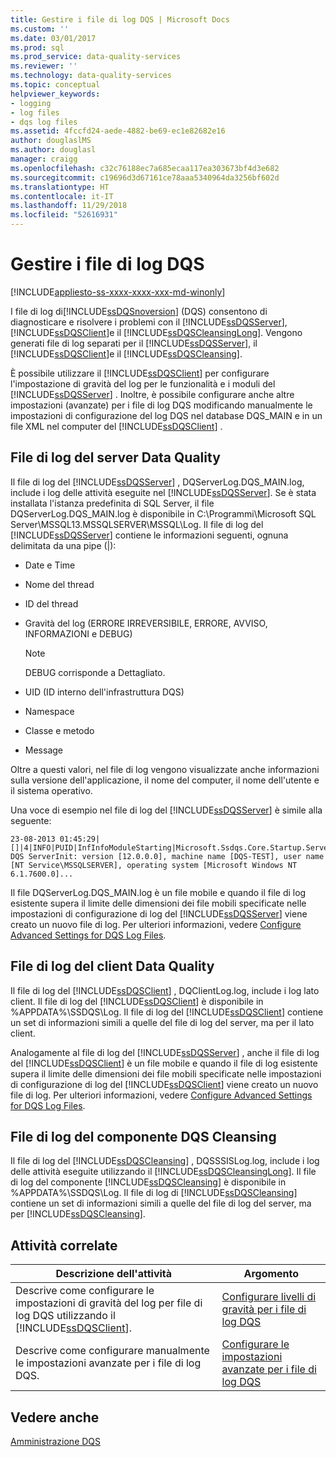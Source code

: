 ```yaml
---
title: Gestire i file di log DQS | Microsoft Docs
ms.custom: ''
ms.date: 03/01/2017
ms.prod: sql
ms.prod_service: data-quality-services
ms.reviewer: ''
ms.technology: data-quality-services
ms.topic: conceptual
helpviewer_keywords:
- logging
- log files
- dqs log files
ms.assetid: 4fccfd24-aede-4882-be69-ec1e82682e16
author: douglaslMS
ms.author: douglasl
manager: craigg
ms.openlocfilehash: c32c76188ec7a685ecaa117ea303673bf4d3e682
ms.sourcegitcommit: c19696d3d67161ce78aaa5340964da3256bf602d
ms.translationtype: HT
ms.contentlocale: it-IT
ms.lasthandoff: 11/29/2018
ms.locfileid: "52616931"
---
```

# <a name="manage-dqs-log-files"></a>Gestire i file di log DQS

[!INCLUDE[appliesto-ss-xxxx-xxxx-xxx-md-winonly](../includes/appliesto-ss-xxxx-xxxx-xxx-md-winonly.md)]

  I file di log di[!INCLUDE[ssDQSnoversion](../includes/ssdqsnoversion-md.md)] (DQS) consentono di diagnosticare e risolvere i problemi con il [!INCLUDE[ssDQSServer](../includes/ssdqsserver-md.md)], [!INCLUDE[ssDQSClient](../includes/ssdqsclient-md.md)]e il [!INCLUDE[ssDQSCleansingLong](../includes/ssdqscleansinglong-md.md)]. Vengono generati file di log separati per il [!INCLUDE[ssDQSServer](../includes/ssdqsserver-md.md)], il [!INCLUDE[ssDQSClient](../includes/ssdqsclient-md.md)]e il [!INCLUDE[ssDQSCleansing](../includes/ssdqscleansing-md.md)].  
  
 È possibile utilizzare il [!INCLUDE[ssDQSClient](../includes/ssdqsclient-md.md)] per configurare l'impostazione di gravità del log per le funzionalità e i moduli del [!INCLUDE[ssDQSServer](../includes/ssdqsserver-md.md)] . Inoltre, è possibile configurare anche altre impostazioni (avanzate) per i file di log DQS modificando manualmente le impostazioni di configurazione del log DQS nel database DQS_MAIN e in un file XML nel computer del [!INCLUDE[ssDQSClient](../includes/ssdqsclient-md.md)] .  
  
##  <a name="DQSServer"></a> File di log del server Data Quality  
 Il file di log del [!INCLUDE[ssDQSServer](../includes/ssdqsserver-md.md)] , DQServerLog.DQS_MAIN.log, include i log delle attività eseguite nel [!INCLUDE[ssDQSServer](../includes/ssdqsserver-md.md)]. Se è stata installata l'istanza predefinita di SQL Server, il file DQServerLog.DQS_MAIN.log è disponibile in C:\Programmi\Microsoft SQL Server\MSSQL13.MSSQLSERVER\MSSQL\Log. Il file di log del [!INCLUDE[ssDQSServer](../includes/ssdqsserver-md.md)] contiene le informazioni seguenti, ognuna delimitata da una pipe (|):  
  
-   Date e Time  
  
-   Nome del thread  
  
-   ID del thread  
  
-   Gravità del log (ERRORE IRREVERSIBILE, ERRORE, AVVISO, INFORMAZIONI e DEBUG)  
  
    > [!NOTE]  
    >  DEBUG corrisponde a Dettagliato.  
  
-   UID (ID interno dell'infrastruttura DQS)  
  
-   Namespace  
  
-   Classe e metodo  
  
-   Message  
  
 Oltre a questi valori, nel file di log vengono visualizzate anche informazioni sulla versione dell'applicazione, il nome del computer, il nome dell'utente e il sistema operativo.  
  
 Una voce di esempio nel file di log del [!INCLUDE[ssDQSServer](../includes/ssdqsserver-md.md)] è simile alla seguente:  
  
```  
23-08-2013 01:45:29|[]|4|INFO|PUID|InfInfoModuleStarting|Microsoft.Ssdqs.Core.Startup.ServerInit|Starting DQS ServerInit: version [12.0.0.0], machine name [DQS-TEST], user name [NT Service\MSSQLSERVER], operating system [Microsoft Windows NT 6.1.7600.0]...  
```  
  
 Il file DQServerLog.DQS_MAIN.log è un file mobile e quando il file di log esistente supera il limite delle dimensioni dei file mobili specificate nelle impostazioni di configurazione di log del [!INCLUDE[ssDQSServer](../includes/ssdqsserver-md.md)] viene creato un nuovo file di log. Per ulteriori informazioni, vedere [Configure Advanced Settings for DQS Log Files](../data-quality-services/configure-advanced-settings-for-dqs-log-files.md).  
  
##  <a name="DQSClient"></a> File di log del client Data Quality  
 Il file di log del [!INCLUDE[ssDQSClient](../includes/ssdqsclient-md.md)] , DQClientLog.log, include i log lato client. Il file di log del [!INCLUDE[ssDQSClient](../includes/ssdqsclient-md.md)] è disponibile in %APPDATA%\SSDQS\Log. Il file di log del [!INCLUDE[ssDQSClient](../includes/ssdqsclient-md.md)] contiene un set di informazioni simili a quelle del file di log del server, ma per il lato client.  
  
 Analogamente al file di log del [!INCLUDE[ssDQSServer](../includes/ssdqsserver-md.md)] , anche il file di log del [!INCLUDE[ssDQSClient](../includes/ssdqsclient-md.md)] è un file mobile e quando il file di log esistente supera il limite delle dimensioni dei file mobili specificate nelle impostazioni di configurazione di log del [!INCLUDE[ssDQSClient](../includes/ssdqsclient-md.md)] viene creato un nuovo file di log. Per ulteriori informazioni, vedere [Configure Advanced Settings for DQS Log Files](../data-quality-services/configure-advanced-settings-for-dqs-log-files.md).  
  
##  <a name="DQSCleansing"></a> File di log del componente DQS Cleansing  
 Il file di log del [!INCLUDE[ssDQSCleansing](../includes/ssdqscleansing-md.md)] , DQSSSISLog.log, include i log delle attività eseguite utilizzando il [!INCLUDE[ssDQSCleansingLong](../includes/ssdqscleansinglong-md.md)]. Il file di log del componente [!INCLUDE[ssDQSCleansing](../includes/ssdqscleansing-md.md)] è disponibile in %APPDATA%\SSDQS\Log. Il file di log di [!INCLUDE[ssDQSCleansing](../includes/ssdqscleansing-md.md)] contiene un set di informazioni simili a quelle del file di log del server, ma per [!INCLUDE[ssDQSCleansing](../includes/ssdqscleansing-md.md)].  
  
##  <a name="RT"></a> Attività correlate  
  
|Descrizione dell'attività|Argomento|  
|----------------------|-----------|  
|Descrive come configurare le impostazioni di gravità del log per file di log DQS utilizzando il [!INCLUDE[ssDQSClient](../includes/ssdqsclient-md.md)].|[Configurare livelli di gravità per i file di log DQS](../data-quality-services/configure-severity-levels-for-dqs-log-files.md)|  
|Descrive come configurare manualmente le impostazioni avanzate per i file di log DQS.|[Configurare le impostazioni avanzate per i file di log DQS](../data-quality-services/configure-advanced-settings-for-dqs-log-files.md)|  
  
## <a name="see-also"></a>Vedere anche  
 [Amministrazione DQS](../data-quality-services/dqs-administration.md)  
  
  
